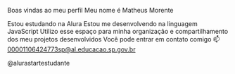 Boas vindas ao meu perfil 
Meu nome é Matheus Morente

Estou estudando na Alura
Estou me desenvolvendo na linguagem JavaScript
Utilizo esse espaço para minha organização e compartilhamento dos meu projetos desenvolvidos
Você pode entrar em contato comigo 📫
00001106424773sp@al.educacao.sp.gov.br

@alurastartestudante
